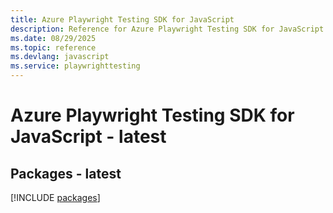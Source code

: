 ```yaml
---
title: Azure Playwright Testing SDK for JavaScript
description: Reference for Azure Playwright Testing SDK for JavaScript
ms.date: 08/29/2025
ms.topic: reference
ms.devlang: javascript
ms.service: playwrighttesting
---
```

# Azure Playwright Testing SDK for JavaScript - latest
## Packages - latest
[!INCLUDE [packages](playwright-testing-index.md)]